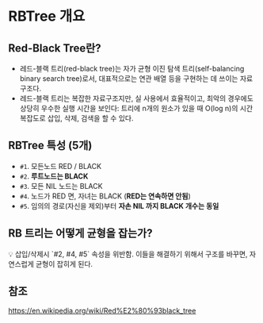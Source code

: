 # RBTree 개요

## Red-Black Tree란?

- 레드-블랙 트리(red-black tree)는 자가 균형 이진 탐색 트리(self-balancing binary search tree)로서, 대표적으로는 연관 배열 등을 구현하는 데 쓰이는 자료구조다.
- 레드-블랙 트리는 복잡한 자료구조지만, 실 사용에서 효율적이고, 최악의 경우에도 상당히 우수한 실행 시간을 보인다: 트리에 n개의 원소가 있을 때 O(log n)의 시간복잡도로 삽입, 삭제, 검색을 할 수 있다.

## RBTree 특성 (5개)

- `#1`. 모든노드 RED / BLACK
- `#2`. **루트노드는 BLACK**
- `#3`. 모든 NIL 노드는 BLACK
- `#4`. 노드가 RED 면, 자녀는 BLACK (**RED는 연속하면 안됨**)
- `#5`. 임의의 경로(자신을 제외)부터 **자손 NIL 까지 BLACK 개수는 동일**

## RB 트리는 어떻게 균형을 잡는가?

<aside>
💡 삽입/삭제시 `#2, #4, #5` 속성을 위반함. 이들을 해결하기 위해서 구조를 바꾸면, 자연스럽게 균형이 잡히게 된다.

</aside>

## 참조
https://en.wikipedia.org/wiki/Red%E2%80%93black_tree
